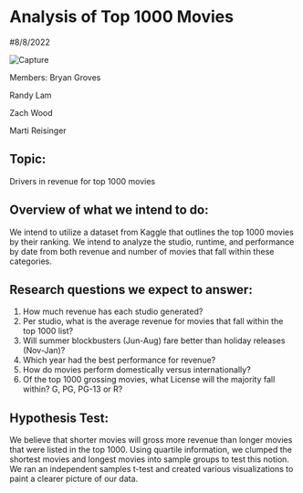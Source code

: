 # Analysis of Top 1000 Movies
#8/8/2022

![Capture](https://user-images.githubusercontent.com/90863218/183777318-074f8a8e-dc26-47ca-b010-1a51709dec80.PNG)

Members:
Bryan Groves

Randy Lam

Zach Wood

Marti Reisinger

## Topic:
Drivers in revenue for top 1000 movies

## Overview of what we intend to do:
We intend to utilize a dataset from Kaggle that outlines the top 1000 movies by their ranking. We intend to analyze the studio, runtime, and performance by date from both revenue and number of movies that fall within these categories.  

## Research questions we expect to answer:
1.	How much revenue has each studio generated?
2.	Per studio, what is the average revenue for movies that fall within the top 1000 list?
3.	Will summer blockbusters (Jun-Aug) fare better than holiday releases (Nov-Jan)?
4.	Which year had the best performance for revenue?
5.	How do movies perform domestically versus internationally?
6.	Of the top 1000 grossing movies, what License will the majority fall within? G, PG, PG-13 or R?

## Hypothesis Test:
We believe that shorter movies will gross more revenue than longer movies that were listed in the top 1000. Using quartile information, we clumped the shortest movies and longest movies into sample groups to test this notion. We ran an independent samples t-test and created various visualizations to paint a clearer picture of our data.

